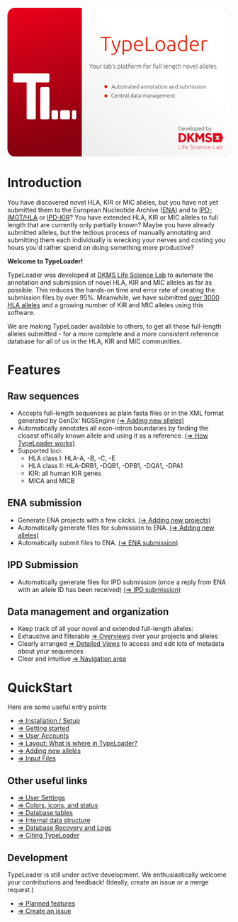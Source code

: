 ![SplashScreen](images/TypeLoaderSplash.png)
# Introduction

You have discovered novel HLA, KIR or MIC alleles, but you have not yet submitted them to the European Nucleotide Archive ([ENA](https://www.ebi.ac.uk/ena/submit)) and to [IPD-IMGT/HLA](https://www.ebi.ac.uk/ipd/imgt/hla/) or [IPD-KIR](https://www.ebi.ac.uk/ipd/kir/)? You have extended HLA, KIR or MIC alleles to full length that are currently only partially known? Maybe you have already submitted alleles, but the tedious process of manually annotating and submitting them each individually is wrecking your nerves and costing you hours you'd rather spend on doing something more productive?

**Welcome to TypeLoader!**

TypeLoader was developed at [DKMS Life Science Lab](https://dkms-lab.de/) to automate the annotation and submission of novel HLA, KIR and MIC alleles as far as possible. This reduces the hands-on time and error rate of creating the submission files by over 95%. Meanwhile, we have submitted [over 3000 HLA alleles](https://www.ncbi.nlm.nih.gov/pubmed/28547825) and a growing number of KIR and MIC alleles using this software. 

We are making TypeLoader available to others, to get all those full-length alleles submitted - for a more complete and a more consistent reference database for all of us in the HLA, KIR and MIC communities.

# Features
## Raw sequences
 * Accepts full-length sequences as plain fasta files or in the XML format generated by GenDx' NGSEngine [(=> Adding new alleles)](new_allele.md)
 * Automatically annotates all exon-intron boundaries by finding the closest offically known allele and using it as a reference. [(=> How TypeLoader works)](typeloader_core.md)
 * Supported loci: 
	 * HLA class I: HLA-A, -B, -C, -E
	 * HLA class II: HLA-DRB1, -DQB1, -DPB1, -DQA1, -DPA1
	 * KIR: all human KIR genes
	 * MICA and MICB

## ENA submission
 * Generate ENA projects with a few clicks. [(=> Adding new projects)](new_project.md)
 * Automatically generate files for submission to ENA. [(=> Adding new alleles)](new_allele.md)
 * Automatically submit files to ENA. [(=> ENA submission)](submission_ena.md)

## IPD Submission
 * Automatically generate files for IPD submission (once a reply from ENA with an allele ID has been received) [(=> IPD submission)](submission_ipd.md)

## Data management and organization
 * Keep track of all your novel and extended full-length alleles:
  * Exhaustive and filterable [=> Overviews](overviews.md) over your projects and alleles
  * Clearly arranged [=> Detailed Views](detailed_views.md) to access and edit lots of metadata about your sequences
  * Clear and intuitive [=> Navigation area](navigation.md) 

# QuickStart

Here are some useful entry points

* [=> Installation / Setup](setup.md)
* [=> Getting started](first_start.md)
* [=> User Accounts](users.md)
* [=> Layout: What is where in TypeLoader?](layout.md)
* [=> Adding new alleles](new_allele.md)
* [=> Input Files](input_files.md)

## Other useful links
* [=> User Settings](settings.md)
* [=> Colors, icons, and status](colors_icons.md)
* [=> Database tables](tables.md)
* [=> Internal data structure](data_structure.md)
* [=> Database Recovery and Logs](recovery_logs.md)
* [=> Citing TypeLoader](citations.md)

## Development
TypeLoader is still under active development. We enthusiastically welcome your contributions and feedback! (Ideally, create an issue or a merge request.)

* [=> Planned features](future.md)
* [=> Create an issue](https://github.com/DKMS-LSL/typeloader/issues)
 
